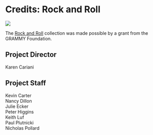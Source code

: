 # Credits: Rock and Roll
 
[![](https://s3.amazonaws.com/openvault.wgbh.org/logos/Grammy.jpg)](http://www.grammy.org)
  
The [Rock and Roll](/collections/rock-and-roll/interviews) collection was made possible by a grant from the GRAMMY Foundation.

## Project Director 
Karen Cariani

## Project Staff
Kevin Carter<br/>
Nancy Dillon<br/>
Julie Ecker<br/>
Peter Higgins<br/>
Keith Luf<br/>
Paul Plutnicki<br/>
Nicholas Pollard<br/>




